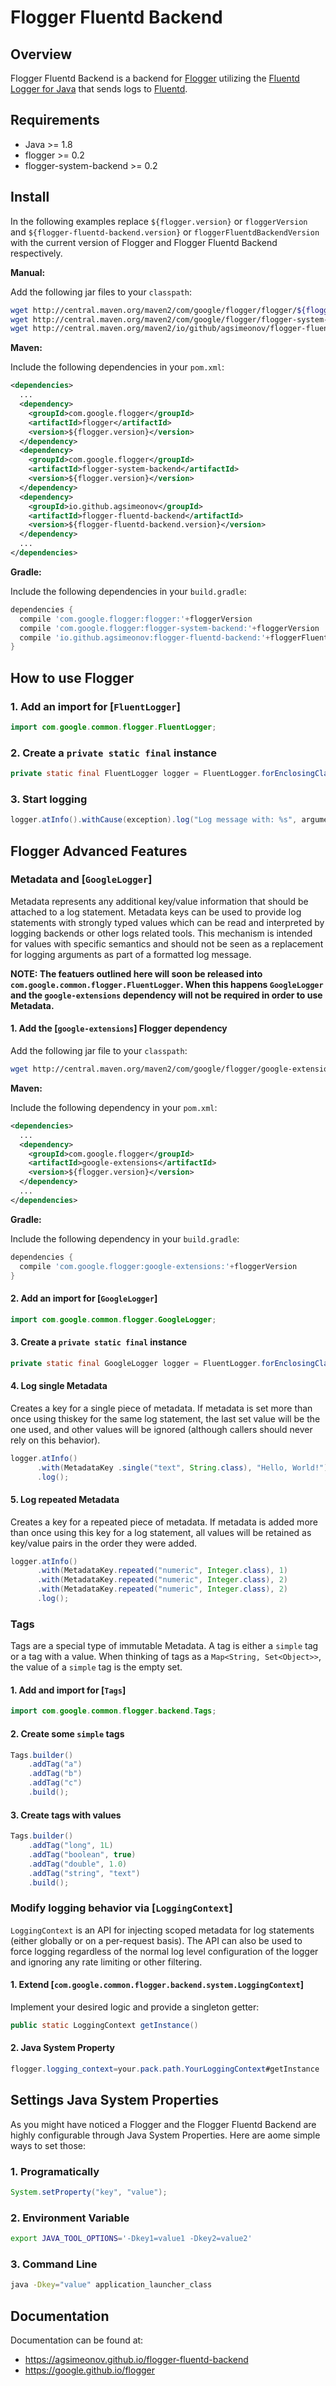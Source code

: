 # Flogger Fluentd Backend

## Overview

Flogger Fluentd Backend is a backend for [Flogger](https://github.com/google/flogger) utilizing the [Fluentd Logger for Java](https://github.com/fluent/fluent-logger-java) that sends logs to [Fluentd](https://github.com/fluent/fluentd).

## Requirements

* Java >= 1.8
* flogger >= 0.2
* flogger-system-backend >= 0.2

## Install

In the following examples replace `${flogger.version}` or `floggerVersion` and `${flogger-fluentd-backend.version}` or `floggerFluentdBackendVersion` with the current version of Flogger and Flogger Fluentd Backend respectively.

**Manual:**

Add the following jar files to your `classpath`:

```bash
wget http://central.maven.org/maven2/com/google/flogger/flogger/${flogger.version}/flogger-${flogger.version}.jar
wget http://central.maven.org/maven2/com/google/flogger/flogger-system-backend/${flogger.version}/flogger-system-backend-${flogger.version}.jar
wget http://central.maven.org/maven2/io/github/agsimeonov/flogger-fluentd-backend/${flogger-fluentd-backend.version}/flogger-fluentd-backend-${flogger-fluentd-backend.version}.jar
```

**Maven:**

Include the following dependencies in your `pom.xml`:

```xml
<dependencies>
  ...
  <dependency>
    <groupId>com.google.flogger</groupId>
    <artifactId>flogger</artifactId>
    <version>${flogger.version}</version>
  </dependency>
  <dependency>
    <groupId>com.google.flogger</groupId>
    <artifactId>flogger-system-backend</artifactId>
    <version>${flogger.version}</version>
  </dependency>
  <dependency>
    <groupId>io.github.agsimeonov</groupId>
    <artifactId>flogger-fluentd-backend</artifactId>
    <version>${flogger-fluentd-backend.version}</version>
  </dependency>
  ...
</dependencies>
```

**Gradle:**

Include the following dependencies in your `build.gradle`:

```gradle
dependencies {
  compile 'com.google.flogger:flogger:'+floggerVersion
  compile 'com.google.flogger:flogger-system-backend:'+floggerVersion
  compile 'io.github.agsimeonov:flogger-fluentd-backend:'+floggerFluentdBackendVersion
}
```

## How to use Flogger

### 1. Add an import for [`FluentLogger`]

```java
import com.google.common.flogger.FluentLogger;
```

### 2. Create a `private static final` instance

```java
private static final FluentLogger logger = FluentLogger.forEnclosingClass();
```

### 3. Start logging

```java
logger.atInfo().withCause(exception).log("Log message with: %s", argument);
```

## Flogger Advanced Features

### Metadata and [`GoogleLogger`]

Metadata represents any additional key/value information that should be attached to a log statement. Metadata keys can be used to provide log statements with strongly typed values which can be read and interpreted by logging backends or other logs related tools. This mechanism is intended for values with specific semantics and should not be seen as a replacement for logging arguments as part of a formatted log message.

**NOTE: The featuers outlined here will soon be released into `com.google.common.flogger.FluentLogger`. When this happens `GoogleLogger` and the `google-extensions` dependency will not be required in order to use Metadata.**

#### 1. Add the [`google-extensions`] Flogger dependency

Add the following jar file to your `classpath`:

```bash
wget http://central.maven.org/maven2/com/google/flogger/google-extensions/${flogger.version}/google-extensions-${flogger.version}.jar
```

**Maven:**

Include the following dependency in your `pom.xml`:

```xml
<dependencies>
  ...
  <dependency>
    <groupId>com.google.flogger</groupId>
    <artifactId>google-extensions</artifactId>
    <version>${flogger.version}</version>
  </dependency>
  ...
</dependencies>
```

**Gradle:**

Include the following dependency in your `build.gradle`:

```gradle
dependencies {
  compile 'com.google.flogger:google-extensions:'+floggerVersion
}
```

#### 2. Add an import for [`GoogleLogger`]

```java
import com.google.common.flogger.GoogleLogger;
```

#### 3. Create a `private static final` instance

```java
private static final GoogleLogger logger = FluentLogger.forEnclosingClass();
```

#### 4. Log single Metadata

Creates a key for a single piece of metadata. If metadata is set more than once using thiskey for the same log statement, the last set value will be the one used, and other values will be ignored (although callers should never rely on this behavior).

```java
logger.atInfo()
      .with(MetadataKey .single("text", String.class), "Hello, World!")
      .log();
```

#### 5. Log repeated Metadata

Creates a key for a repeated piece of metadata. If metadata is added more than once using this key for a log statement, all values will be retained as key/value pairs in the order they were added.

```java
logger.atInfo()
      .with(MetadataKey.repeated("numeric", Integer.class), 1)
      .with(MetadataKey.repeated("numeric", Integer.class), 2)
      .with(MetadataKey.repeated("numeric", Integer.class), 2)
      .log();
```

### Tags

Tags are a special type of immutable Metadata. A tag is either a `simple` tag or a tag with a value. When thinking of tags as a `Map<String, Set<Object>>`, the value of a `simple` tag is the empty set.

#### 1. Add and import for [`Tags`]

```java
import com.google.common.flogger.backend.Tags;
```

#### 2. Create some `simple` tags

```java
Tags.builder()
    .addTag("a")
    .addTag("b")
    .addTag("c")
    .build();
```

#### 3. Create tags with values

```java
Tags.builder()
    .addTag("long", 1L)
    .addTag("boolean", true)
    .addTag("double", 1.0)
    .addTag("string", "text")
    .build();
```

### Modify logging behavior via [`LoggingContext`]

`LoggingContext` is an API for injecting scoped metadata for log statements (either globally or on a per-request basis). The API can also be used to force logging regardless of the normal log level configuration of the logger and ignoring any rate limiting or other filtering.

#### 1. Extend [`com.google.common.flogger.backend.system.LoggingContext`]

Implement your desired logic and provide a singleton getter:

```java
public static LoggingContext getInstance()
```

#### 2. Java System Property

```java
flogger.logging_context=your.pack.path.YourLoggingContext#getInstance
```

## Settings Java System Properties

As you might have noticed a Flogger and the Flogger Fluentd Backend are highly configurable through Java System Properties.  Here are aome simple ways to set those:

### 1. Programatically

```java
System.setProperty("key", "value");
```

### 2. Environment Variable

```bash
export JAVA_TOOL_OPTIONS='-Dkey1=value1 -Dkey2=value2'
```

### 3. Command Line

```bash
java -Dkey="value" application_launcher_class
```

## Documentation

Documentation can be found at:

* <https://agsimeonov.github.io/flogger-fluentd-backend>
* <https://google.github.io/flogger>